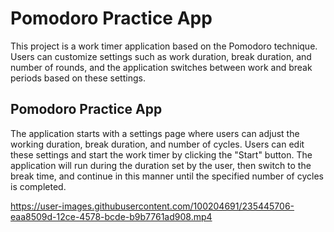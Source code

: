 # Pomodoro Practice App
This project is a work timer application based on the Pomodoro technique. Users can customize settings such as work duration, break duration, and number of rounds, and the application switches between work and break periods based on these settings.

## Pomodoro Practice App
The application starts with a settings page where users can adjust the working duration, break duration, and number of cycles. Users can edit these settings and start the work timer by clicking the "Start" button. The application will run during the duration set by the user, then switch to the break time, and continue in this manner until the specified number of cycles is completed.

https://user-images.githubusercontent.com/100204691/235445706-eaa8509d-12ce-4578-bcde-b9b7761ad908.mp4

